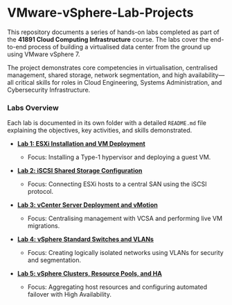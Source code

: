 # VMware-vSphere-Lab-Projects

This repository documents a series of hands-on labs completed as part of the **41891 Cloud Computing Infrastructure** course. The labs cover the end-to-end process of building a virtualised data center from the ground up using VMware vSphere 7.

The project demonstrates core competencies in virtualisation, centralised management, shared storage, network segmentation, and high availability—all critical skills for roles in Cloud Engineering, Systems Administration, and Cybersecurity Infrastructure.

### Labs Overview

Each lab is documented in its own folder with a detailed `README.md` file explaining the objectives, key activities, and skills demonstrated.

*   **[Lab 1: ESXi Installation and VM Deployment](./Lab-01-ESXi-and-VM-Deployment)**
    *   Focus: Installing a Type-1 hypervisor and deploying a guest VM.

*   **[Lab 2: iSCSI Shared Storage Configuration](./Lab-02-iSCSI-Storage-Configuration)**
    *   Focus: Connecting ESXi hosts to a central SAN using the iSCSI protocol.

*   **[Lab 3: vCenter Server Deployment and vMotion](./Lab-03-vCenter-Server-and-vMotion)**
    *   Focus: Centralising management with VCSA and performing live VM migrations.

*   **[Lab 4: vSphere Standard Switches and VLANs](./Lab-04-vSwitches-and-Port-Groups)**
    *   Focus: Creating logically isolated networks using VLANs for security and segmentation.

*   **[Lab 5: vSphere Clusters, Resource Pools, and HA](./Lab-05-Resource-Pools-and-HA)**
    *   Focus: Aggregating host resources and configuring automated failover with High Availability.
